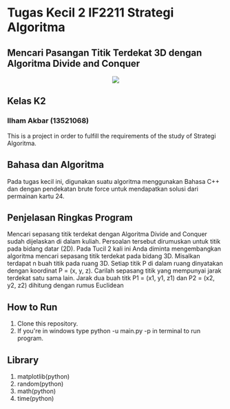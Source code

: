 # Tugas Kecil 2 IF2211 Strategi Algoritma
## Mencari Pasangan Titik Terdekat 3D dengan Algoritma Divide and Conquer
<p align="center">
    <img src=https://www.bing.com/images/search?view=detailV2&ccid=NXFVA0zv&id=843C4E572F4E5C9E92E4F2F33265F9C964F2AE2F&thid=OIP.NXFVA0zvVottU8-VmPHIvwHaH6&mediaurl=https%3a%2f%2fthumbs.dreamstime.com%2fz%2fvektor-der-koordinatenachse-d-67829314.jpg&exph=1390&expw=1300&q=vektor+x+y+z&simid=608017797342438311&FORM=IRPRST&ck=79CFD9B73220D4246DDE2915907C913A&selectedIndex=22&ajaxhist=0&ajaxserp=0](https://www.bing.com/images/search?view=detailV2&ccid=b8rZBjvt&id=75647303BEB07AA12D2C4669C1C63D4F916EC5CB&thid=OIP.b8rZBjvt5KH7z2eBKfhWBQHaH6&mediaurl=https%3a%2f%2fthumbs.dreamstime.com%2fz%2fdirection-x-y-z-axis-vector-image-isolated-white-67797398.jpg&exph=1390&expw=1300&q=vektor+x+y+z&simid=608054557970140480&FORM=IRPRST&ck=67E66F22DF54632A20FC879F51FD1CFA&selectedIndex=1&ajaxhist=0&ajaxserp=0)
</p>

## Kelas K2
### Ilham Akbar (13521068)

This is a project in order to fulfill the requirements of the study of Strategi Algoritma.

## Bahasa dan Algoritma
Pada tugas kecil ini, digunakan suatu algoritma menggunakan Bahasa C++ dan dengan pendekatan brute force untuk mendapatkan solusi dari permainan kartu 24.

## Penjelasan Ringkas Program
Mencari sepasang titik terdekat dengan Algoritma Divide and Conquer sudah dijelaskan di 
dalam kuliah. Persoalan tersebut dirumuskan untuk titik pada bidang datar (2D). Pada Tucil 2
kali ini Anda diminta mengembangkan algoritma mencari sepasang titik terdekat pada bidang 
3D. Misalkan terdapat n buah titik pada ruang 3D. Setiap titik P di dalam ruang dinyatakan 
dengan koordinat P = (x, y, z). Carilah sepasang titik yang mempunyai jarak terdekat satu 
sama lain. Jarak dua buah titk P1 = (x1, y1, z1) dan P2 = (x2, y2, z2) dihitung dengan rumus 
Euclidean

## How to Run
1. Clone this repository.
2. If you're in windows type python -u main.py -p in terminal to run program.

## Library 
1. matplotlib(python)
2. random(python)
3. math(python)
4. time(python)
